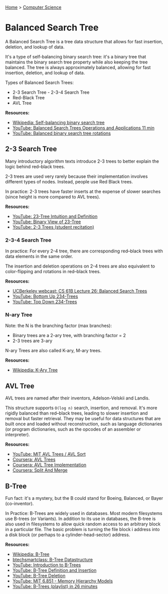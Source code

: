 [Home](../../README.md) > [Computer Science](./README.md)

# Balanced Search Tree

A Balanced Search Tree is a tree data structure that allows for fast insertion, deletion, and lookup of data.

It's a type of self-balancing binary search tree: it's a binary tree that maintains the binary search tree property while also keeping the tree balanced. The tree is always approximately balanced, allowing for fast insertion, deletion, and lookup of data.

<!-- TODO: links -->
Types of Balanced Search Trees:
- 2-3 Search Tree - 2-3-4 Search Tree
- Red-Black Tree
- AVL Tree


**Resources:**
- [Wikipedia: Self-balancing binary search tree](https://en.wikipedia.org/wiki/Self-balancing_binary_search_tree)
- [YouTube: Balanced Search Trees Operations and Applications 11 min](https://www.youtube.com/watch?v=IbNZ-x1I2IM)
- [YouTube: Balanced binary search tree rotations](https://www.youtube.com/watch?v=q4fnJZr8ztY)

## 2-3 Search Tree

Many introductory algorithm texts introduce 2-3 trees to better explain the logic behind red–black trees.

2-3 trees are used very rarely because their implementation involves different types of nodes. Instead, people use Red Black trees.

In practice: 2-3 trees have faster inserts at the expense of slower searches (since height is more compared to AVL trees).


**Resources:**
- [YouTube: 23-Tree Intuition and Definition](https://www.youtube.com/watch?v=C3SsdUqasD4&list=PLA5Lqm4uh9Bbq-E0ZnqTIa8LRaL77ica6&index=2)
- [YouTube: Binary View of 23-Tree](https://www.youtube.com/watch?v=iYvBtGKsqSg&index=3&list=PLA5Lqm4uh9Bbq-E0ZnqTIa8LRaL77ica6)
- [YouTube: 2-3 Trees (student recitation)](https://www.youtube.com/watch?v=TOb1tuEZ2X4&index=5&list=PLUl4u3cNGP6317WaSNfmCvGym2ucw3oGp)

### 2-3-4 Search Tree

In practice: For every 2-4 tree, there are corresponding red–black trees with data elements in the same order.

The insertion and deletion operations on 2-4 trees are also equivalent to color-flipping and rotations in red–black trees.


**Resources:**
- [UCBerkeley webcast: CS 61B Lecture 26: Balanced Search Trees](https://archive.org/details/ucberkeley_webcast_zqrqYXkth6Q)
- [YouTube: Bottom Up 234-Trees](https://www.youtube.com/watch?v=DQdMYevEyE4&index=4&list=PLA5Lqm4uh9Bbq-E0ZnqTIa8LRaL77ica6)
- [YouTube: Top Down 234-Trees](https://www.youtube.com/watch?v=2679VQ26Fp4&list=PLA5Lqm4uh9Bbq-E0ZnqTIa8LRaL77ica6&index=5)

### N-ary Tree

Note: the N is the branching factor (max branches):
- Binary trees are a 2-ary tree, with branching factor = 2
- 2-3 trees are 3-ary

N-ary Trees are also called K-ary, M-ary trees.


**Resources:**
- [Wikipedia: K-Ary Tree](https://en.wikipedia.org/wiki/K-ary_tree)

## AVL Tree

AVL trees are named after their inventors, Adelson-Velskii and Landis.

This structure supports `O(log n)` search, insertion, and removal. It's more rigidly balanced than red–black trees, leading to slower insertion and removal but faster retrieval. They may be useful for data structures that are built once and loaded without reconstruction, such as language dictionaries (or program dictionaries, such as the opcodes of an assembler or interpreter).


**Resources:**
- [YouTube: MIT AVL Trees / AVL Sort](https://www.youtube.com/watch?v=FNeL18KsWPc&list=PLUl4u3cNGP61Oq3tWYp6V_F-5jb5L2iHb&index=6)
- [Coursera: AVL Trees](https://www.coursera.org/learn/data-structures/lecture/Qq5E0/avl-trees)
- [Coursera: AVL Tree Implementation](https://www.coursera.org/learn/data-structures/lecture/PKEBC/avl-tree-implementation)
- [Coursera: Split And Merge](https://www.coursera.org/learn/data-structures/lecture/22BgE/split-and-merge)


## B-Tree

Fun fact: it's a mystery, but the B could stand for Boeing, Balanced, or Bayer (co-inventor).

In Practice: B-Trees are widely used in databases. Most modern filesystems use B-trees (or Variants). In addition to its use in databases, the B-tree is also used in filesystems to allow quick random access to an arbitrary block in a particular file. The basic problem is turning the file block i address into a disk block (or perhaps to a cylinder-head-sector) address.


**Resources:**
- [Wikipedia: B-Tree](https://en.wikipedia.org/wiki/B-tree)
- [btechsmartclass: B-Tree Datastructure](http://btechsmartclass.com/data_structures/b-trees.html)
- [YouTube: Introduction to B-Trees](https://www.youtube.com/watch?v=I22wEC1tTGo&list=PLA5Lqm4uh9Bbq-E0ZnqTIa8LRaL77ica6&index=6)
- [YouTube: B-Tree Definition and Insertion](https://www.youtube.com/watch?v=s3bCdZGrgpA&index=7&list=PLA5Lqm4uh9Bbq-E0ZnqTIa8LRaL77ica6)
- [YouTube: B-Tree Deletion](https://www.youtube.com/watch?v=svfnVhJOfMc&index=8&list=PLA5Lqm4uh9Bbq-E0ZnqTIa8LRaL77ica6)
- [YouTube: MIT 6.851 - Memory Hierarchy Models](https://www.youtube.com/watch?v=V3omVLzI0WE&index=7&list=PLUl4u3cNGP61hsJNdULdudlRL493b-XZf)
- [YouTube: B-Trees (playlist) in 26 minutes](https://www.youtube.com/playlist?list=PL9xmBV_5YoZNFPPv98DjTdD9X6UI9KMHz)
